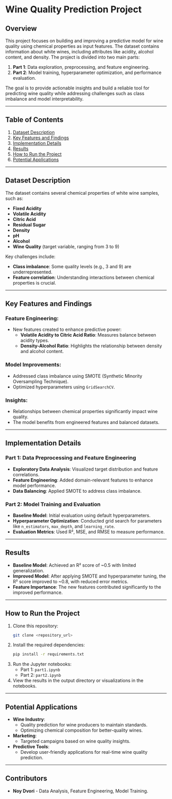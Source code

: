 # **Wine Quality Prediction Project**

## **Overview**
This project focuses on building and improving a predictive model for wine quality using chemical properties as input features. The dataset contains information about white wines, including attributes like acidity, alcohol content, and density. The project is divided into two main parts:

1. **Part 1**: Data exploration, preprocessing, and feature engineering.
2. **Part 2**: Model training, hyperparameter optimization, and performance evaluation.

The goal is to provide actionable insights and build a reliable tool for predicting wine quality while addressing challenges such as class imbalance and model interpretability.

---

## **Table of Contents**
1. [Dataset Description](#dataset-description)
2. [Key Features and Findings](#key-features-and-findings)
3. [Implementation Details](#implementation-details)
4. [Results](#results)
5. [How to Run the Project](#how-to-run-the-project)
6. [Potential Applications](#potential-applications)

---

## **Dataset Description**
The dataset contains several chemical properties of white wine samples, such as:
- **Fixed Acidity**
- **Volatile Acidity**
- **Citric Acid**
- **Residual Sugar**
- **Density**
- **pH**
- **Alcohol**
- **Wine Quality** (target variable, ranging from 3 to 9)

Key challenges include:
- **Class imbalance**: Some quality levels (e.g., 3 and 9) are underrepresented.
- **Feature correlation**: Understanding interactions between chemical properties is crucial.

---

## **Key Features and Findings**
### Feature Engineering:
- New features created to enhance predictive power:
  - **Volatile Acidity to Citric Acid Ratio**: Measures balance between acidity types.
  - **Density-Alcohol Ratio**: Highlights the relationship between density and alcohol content.
  
### Model Improvements:
- Addressed class imbalance using SMOTE (Synthetic Minority Oversampling Technique).
- Optimized hyperparameters using `GridSearchCV`.

### Insights:
- Relationships between chemical properties significantly impact wine quality.
- The model benefits from engineered features and balanced datasets.

---

## **Implementation Details**
### Part 1: Data Preprocessing and Feature Engineering
- **Exploratory Data Analysis**: Visualized target distribution and feature correlations.
- **Feature Engineering**: Added domain-relevant features to enhance model performance.
- **Data Balancing**: Applied SMOTE to address class imbalance.

### Part 2: Model Training and Evaluation
- **Baseline Model**: Initial evaluation using default hyperparameters.
- **Hyperparameter Optimization**: Conducted grid search for parameters like `n_estimators`, `max_depth`, and `learning_rate`.
- **Evaluation Metrics**: Used R², MSE, and RMSE to measure performance.

---

## **Results**
- **Baseline Model**: Achieved an R² score of ~0.5 with limited generalization.
- **Improved Model**: After applying SMOTE and hyperparameter tuning, the R² score improved to ~0.8, with reduced error metrics.
- **Feature Importance**: The new features contributed significantly to the improved performance.

---

## **How to Run the Project**
1. Clone this repository:
   ```bash
   git clone <repository_url>
   ```
2. Install the required dependencies:
   ```bash
   pip install -r requirements.txt
   ```
3. Run the Jupyter notebooks:
   - Part 1: `part1.ipynb`
   - Part 2: `part2.ipynb`
4. View the results in the output directory or visualizations in the notebooks.

---

## **Potential Applications**
- **Wine Industry**:
  - Quality prediction for wine producers to maintain standards.
  - Optimizing chemical composition for better-quality wines.
- **Marketing**:
  - Targeted campaigns based on wine quality insights.
- **Predictive Tools**:
  - Develop user-friendly applications for real-time wine quality prediction.

---

## **Contributors**
- **Noy Dvori** - Data Analysis, Feature Engineering, Model Training.
